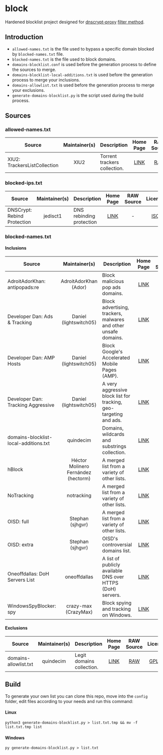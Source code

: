 # block

Hardened blocklist project designed for [dnscrypt-proxy](https://github.com/DNSCrypt/dnscrypt-proxy) [filter method](https://github.com/DNSCrypt/dnscrypt-proxy/wiki/Filters).

## Introduction

- `allowed-names.txt` is the file used to bypass a specific domain blocked by `blocked-names.txt` file.
- `blocked-names.txt` is the file used to block domains.
- `domains-blocklist.conf` is used before the generation process to define the sources to merge.
- `domains-blocklist-local-additions.txt` is used before the generation process to merge your inclusions.
- `domains-allowlist.txt` is used before the generation process to merge your exclusions.
- `generate-domains-blocklist.py` is the script used during the build process.

## Sources

### allowed-names.txt

| Source | Maintainer(s) | Description | Home Page | RAW Source | License |
|--------|:-------------:|-------------|:---------:|:----------:|:-------:|
XIU2: TrackersListCollection | XIU2 | Torrent trackers collection. | [LINK](https://github.com/XIU2/TrackersListCollection) | [RAW](https://raw.githubusercontent.com/XIU2/TrackersListCollection/master/all.txt) | [GPLv3](https://github.com/XIU2/TrackersListCollection/blob/master/LICENSE) |

### blocked-ips.txt

| Source | Maintainer(s) | Description | Home Page | RAW Source | License |
|--------|:-------------:|-------------|:---------:|:----------:|:-------:|
DNSCrypt: Rebind Protection | jedisct1 | DNS rebinding protection | [LINK](https://github.com/DNSCrypt/dnscrypt-proxy/wiki/Filters#dns-rebinding-protection) | - | [ISC](https://github.com/DNSCrypt/dnscrypt-proxy/blob/master/LICENSE) |

### blocked-names.txt

#### Inclusions

| Source | Maintainer(s) | Description | Home Page | RAW Source | License |
|--------|:-------------:|-------------|:---------:|:----------:|:-------:|
AdroitAdorKhan: antipopads:re | AdroitAdorKhan (Ador) | Block malicious pop ads domains. | [LINK](https://github.com/AdroitAdorKhan/antipopads-re) | [RAW](https://raw.githubusercontent.com/AdroitAdorKhan/antipopads-re/master/formats/domains.txt) | [MIT](https://github.com/AdroitAdorKhan/antipopads-re/blob/master/LICENSE) |
Developer Dan: Ads & Tracking | Daniel (lightswitch05) | Block advertising, trackers, malwares and other unsafe domains. | [LINK](https://github.com/lightswitch05/hosts) | [RAW](https://www.github.developerdan.com/hosts/lists/ads-and-tracking-extended.txt) | [Apache-2.0](https://github.com/lightswitch05/hosts/blob/master/LICENSE) |
Developer Dan: AMP Hosts | Daniel (lightswitch05) | Block Google's Accelerated Mobile Pages (AMP). | [LINK](https://github.com/lightswitch05/hosts) | [RAW](https://www.github.developerdan.com/hosts/lists/amp-hosts-extended.txt) | [Apache-2.0](https://github.com/lightswitch05/hosts/blob/master/LICENSE) |
Developer Dan: Tracking Aggressive | Daniel (lightswitch05) | A very aggressive block list for tracking, geo-targeting and ads. | [LINK](https://github.com/lightswitch05/hosts) | [RAW](https://www.github.developerdan.com/hosts/lists/tracking-aggressive-extended.txt) | [Apache-2.0](https://github.com/lightswitch05/hosts/blob/master/LICENSE) |
domains-blocklist-local-additions.txt | quindecim | Domains, wildcards and substrings collection. | [LINK](https://github.com/quindecim) | [RAW](https://raw.githubusercontent.com/quindecim/block/master/config/domains-blocklist-local-additions.txt) | [GPLv3](https://github.com/quindecim/block/blob/master/LICENSE.md) |
hBlock | Héctor Molinero Fernández (hectorm) | A merged list from a variety of other lists. | [LINK](https://github.com/hectorm/hblock) | [RAW](https://hblock.molinero.dev/hosts_domains.txt) | [MIT](https://github.com/hectorm/hblock/blob/master/LICENSE.md) |
NoTracking | notracking | A merged list from a variety of other lists. | [LINK](https://github.com/notracking/hosts-blocklists) | [RAW](https://raw.githubusercontent.com/notracking/hosts-blocklists/master/dnscrypt-proxy/dnscrypt-proxy.blacklist.txt) | All Rights Reserved |
OISD: full | Stephan (sjhgvr) | A merged list from a variety of other lists. | [LINK](https://oisd.nl/) | [RAW](https://dblw.oisd.nl/) | All Rights Reserved |
OISD: extra | Stephan (sjhgvr) | OISD's controversial domains list. | [LINK](https://oisd.nl/) | [RAW](https://dblw.oisd.nl/extra/) | All Rights Reserved |
Oneoffdallas: DoH Servers List | oneoffdallas | A list of publicly available DNS over HTTPS (DoH) servers. | [LINK](https://github.com/oneoffdallas/dohservers) | [RAW](https://raw.githubusercontent.com/oneoffdallas/dohservers/master/list.txt) | [MIT](https://github.com/oneoffdallas/dohservers/blob/master/LICENSE) |
WindowsSpyBlocker: spy | crazy-max (CrazyMax) | Block spying and tracking on Windows. | [LINK](https://github.com/crazy-max/WindowsSpyBlocker) | [RAW](https://raw.githubusercontent.com/crazy-max/WindowsSpyBlocker/master/data/dnscrypt/spy.txt) | [MIT](https://github.com/crazy-max/WindowsSpyBlocker/blob/master/LICENSE) |

#### Exclusions

| Source | Maintainer(s) | Description | Home Page | RAW Source | License |
|--------|:-------------:|-------------|:---------:|:----------:|:-------:|
domains-allowlist.txt | quindecim | Legit domains collection. | [LINK](https://github.com/quindecim) | [RAW](https://raw.githubusercontent.com/quindecim/block/master/config/domains-allowlist.txt) | [GPLv3](https://github.com/quindecim/block/blob/master/LICENSE.md) |

## Build

To generate your own list you can clone this repo, move into the `config` folder, edit files according to your needs and run this command:

#### Linux
```
python3 generate-domains-blocklist.py > list.txt.tmp && mv -f list.txt.tmp list
```
#### Windows
```
py generate-domains-blocklist.py > list.txt
```

